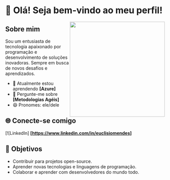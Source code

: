 # 👋 Olá! Seja bem-vindo ao meu perfil!

<img src="https://media.giphy.com/media/26tn33aiTi1jkl6H6/giphy.gif" align="right" width="300">

## Sobre mim

Sou um entusiasta de tecnologia apaixonado por programação e desenvolvimento de soluções inovadoras. Sempre em busca de novos desafios e aprendizados.

- 🌱 Atualmente estou aprendendo **[Azure]**
- 💬 Pergunte-me sobre **[Metodologias Agéis]**
- 😄 Pronomes: ele/dele



## 🌐 Conecte-se comigo

[![LinkedIn] **[https://www.linkedin.com/in/euclisiomendes]**

## 🎯 Objetivos

- Contribuir para projetos open-source.
- Aprender novas tecnologias e linguagens de programação.
- Colaborar e aprender com desenvolvedores do mundo todo.

